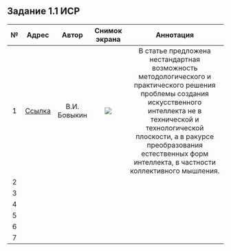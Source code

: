 ## Задание 1.1 ИСР

№|Адрес|Автор|Снимок экрана|Аннотация
:-:|:-:|:-:|:-:|:-:
1|[Ссылка](https://www.ami-system.ru/files/philii.pdf)|В.И. Бовыкин|![](https://github.com/RainyBaam/Practice.IvanovIvan/blob/master/Screenshot_1.png)|В статье предложена нестандартная возможность методологического и практического решения проблемы создания искусственного интеллекта не в технической и технологической плоскости, а в ракурсе преобразования естественных форм интеллекта, в частности коллективного мышления.
2||||
3||||
4||||
5||||
6||||
7||||

